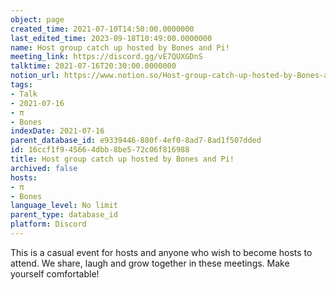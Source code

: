 ```yaml
---
object: page
created_time: 2021-07-10T14:50:00.0000000
last_edited_time: 2023-09-18T10:49:00.0000000
name: Host group catch up hosted by Bones and Pi!
meeting_link: https://discord.gg/vE7QUXGDnS
talktime: 2021-07-16T20:30:00.0000000
notion_url: https://www.notion.so/Host-group-catch-up-hosted-by-Bones-and-Pi-16ccf1f945664dbb8be572c06f816988
tags:
- Talk
- 2021-07-16
- π
- Bones
indexDate: 2021-07-16
parent_database_id: e9339446-880f-4ef0-8ad7-8ad1f507dded
id: 16ccf1f9-4566-4dbb-8be5-72c06f816988
title: Host group catch up hosted by Bones and Pi!
archived: false
hosts:
- π
- Bones
language_level: No limit
parent_type: database_id
platform: Discord
---
```


This is a casual event for hosts and anyone who wish to become hosts to attend.  We share, laugh and grow together in these meetings.  Make yourself comfortable!






